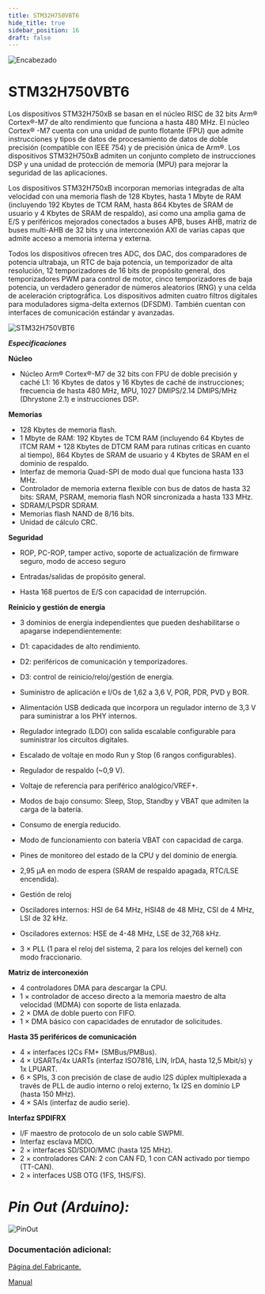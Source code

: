 ```yaml
---
title: STM32H750VBT6
hide_title: true
sidebar_position: 16
draft: false
---
```

![Encabezado](https://firebasestorage.googleapis.com/v0/b/modulo-b3e1a.appspot.com/o/General%2Fimagenes%2Flogo%20sena%202.png?alt=media&token=f8400ade-f50e-4175-8ff1-d69a8bc9a180&_gl=1*1b8f15f*_ga*MTE3MTQwMjUxOS4xNjk2MjYzMDI3*_ga_CW55HF8NVT*MTY5NjI3NDM1NS4yLjEuMTY5NjI3NTE4My4zMS4wLjA.)

# **STM32H750VBT6**

Los dispositivos STM32H750xB se basan en el núcleo RISC de 32 bits Arm® Cortex®-M7 de alto rendimiento que funciona a hasta 480 MHz. El núcleo Cortex® -M7 cuenta con una unidad de punto flotante (FPU) que admite instrucciones y tipos de datos de procesamiento de datos de doble precisión (compatible con IEEE 754) y de precisión única de Arm®. Los dispositivos STM32H750xB admiten un conjunto completo de instrucciones DSP y una unidad de protección de memoria (MPU) para mejorar la seguridad de las aplicaciones.

Los dispositivos STM32H750xB incorporan memorias integradas de alta velocidad con una memoria flash de 128 Kbytes, hasta 1 Mbyte de RAM (incluyendo 192 Kbytes de TCM RAM, hasta 864 Kbytes de SRAM de usuario y 4 Kbytes de SRAM de respaldo), así como una amplia gama de E/S y periféricos mejorados conectados a buses APB, buses AHB, matriz de buses multi-AHB de 32 bits y una interconexión AXI de varias capas que admite acceso a memoria interna y externa.

Todos los dispositivos ofrecen tres ADC, dos DAC, dos comparadores de potencia ultrabaja, un RTC de baja potencia, un temporizador de alta resolución, 12 temporizadores de 16 bits de propósito general, dos temporizadores PWM para control de motor, cinco temporizadores de baja potencia, un verdadero generador de números aleatorios (RNG) y una celda de aceleración criptográfica. Los dispositivos admiten cuatro filtros digitales para moduladores sigma-delta externos (DFSDM). También cuentan con interfaces de comunicación estándar y avanzadas.

![STM32H750VBT6](https://firebasestorage.googleapis.com/v0/b/modulo-b3e1a.appspot.com/o/General%2Fimagenes%2FRepositorio%2FSTM32H750VBT6.jpg?alt=media&token=02c12d4c-1258-439c-8bc3-e2c592dd83bc)

***Especificaciones***

**Núcleo**

- Núcleo Arm® Cortex®-M7 de 32 bits con FPU de doble precisión y caché L1: 16 Kbytes de datos y 16 Kbytes de caché de instrucciones; frecuencia de hasta 480 MHz, MPU, 1027 DMIPS/2.14 DMIPS/MHz (Dhrystone 2.1) e instrucciones DSP.

**Memorias**

- 128 Kbytes de memoria flash.
- 1 Mbyte de RAM: 192 Kbytes de TCM RAM (incluyendo 64 Kbytes de ITCM RAM + 128 Kbytes de DTCM RAM para     rutinas críticas en cuanto al tiempo), 864 Kbytes de SRAM de usuario y 4 Kbytes de SRAM en el dominio de respaldo.
- Interfaz de memoria Quad-SPI de modo dual que funciona hasta 133 MHz.
- Controlador de memoria externa flexible con bus de datos de hasta 32 bits:
SRAM, PSRAM, memoria flash NOR sincronizada a hasta 133 MHz.
- SDRAM/LPSDR SDRAM.
- Memorias flash NAND de 8/16 bits.
- Unidad de cálculo CRC.

**Seguridad**

- ROP, PC-ROP, tamper activo, soporte de actualización de firmware seguro, modo de acceso seguro
- Entradas/salidas de propósito general.

- Hasta 168 puertos de E/S con capacidad de interrupción.

**Reinicio y gestión de energía**

- 3 dominios de energía independientes que pueden deshabilitarse o apagarse independientemente:
- D1: capacidades de alto rendimiento.
- D2: periféricos de comunicación y temporizadores.
- D3: control de reinicio/reloj/gestión de energía.
- Suministro de aplicación e I/Os de 1,62 a 3,6 V, POR, PDR, PVD y BOR.
- Alimentación USB dedicada que incorpora un regulador interno de 3,3 V para suministrar a los PHY internos.
- Regulador integrado (LDO) con salida escalable configurable para suministrar los circuitos digitales.
- Escalado de voltaje en modo Run y Stop (6 rangos configurables).
- Regulador de respaldo (~0,9 V).
- Voltaje de referencia para periférico analógico/VREF+.
- Modos de bajo consumo: Sleep, Stop, Standby y VBAT que admiten la carga de la batería.
- Consumo de energía reducido.

- Modo de funcionamiento con batería VBAT con capacidad de carga.
- Pines de monitoreo del estado de la CPU y del dominio de energía.
- 2,95 µA en modo de espera (SRAM de respaldo apagada, RTC/LSE encendida).
- Gestión de reloj

- Osciladores internos: HSI de 64 MHz, HSI48 de 48 MHz, CSI de 4 MHz, LSI de 32 kHz.
- Osciladores externos: HSE de 4-48 MHz, LSE de 32,768 kHz.
- 3 × PLL (1 para el reloj del sistema, 2 para los relojes del kernel) con modo fraccionario.

**Matriz de interconexión**

- 4 controladores DMA para descargar la CPU.
- 1 × controlador de acceso directo a la memoria maestro de alta velocidad (MDMA) con soporte de lista enlazada.
- 2 × DMA de doble puerto con FIFO.
- 1 × DMA básico con capacidades de enrutador de solicitudes.

**Hasta 35 periféricos de comunicación**

- 4 × interfaces I2Cs FM+ (SMBus/PMBus).
- 4 × USARTs/4x UARTs (interfaz ISO7816, LIN, IrDA, hasta 12,5 Mbit/s) y 1x LPUART.
- 6 × SPIs, 3 con precisión de clase de audio I2S dúplex multiplexada a través de PLL de audio interno o reloj externo, 1x I2S en dominio LP (hasta 150 MHz).
- 4 × SAIs (interfaz de audio serie).

**Interfaz SPDIFRX**

- I/F maestro de protocolo de un solo cable SWPMI.
- Interfaz esclava MDIO.
- 2 × interfaces SD/SDIO/MMC (hasta 125 MHz).
- 2 × controladores CAN: 2 con CAN FD, 1 con CAN activado por tiempo (TT-CAN).
- 2 × interfaces USB OTG (1FS, 1HS/FS).

# ***Pin Out (Arduino):***

![PinOut](https://firebasestorage.googleapis.com/v0/b/modulo-b3e1a.appspot.com/o/General%2Fimagenes%2FRepositorio%2FSTM32H750VBT6pinout.jpg?alt=media&token=ccc9e4e0-0e5e-4076-8fcf-dc23c0a770fd)

### Documentación adicional:

[Página del Fabricante.](https://www.st.com/en/microcontrollers-microprocessors/stm32h750vb.html)

[Manual](https://firebasestorage.googleapis.com/v0/b/modulo-b3e1a.appspot.com/o/General%2Fimagenes%2FRepositorio%2Fstm32h750vb.pdf?alt=media&token=6e01995b-8845-4d74-af1a-3be2616abe2d)
